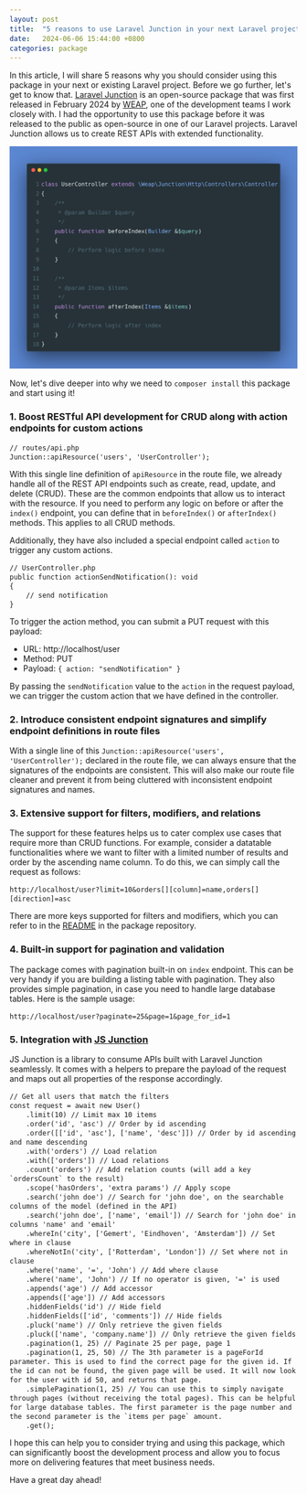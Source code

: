 ```yaml
---
layout: post
title:  "5 reasons to use Laravel Junction in your next Laravel project"
date:   2024-06-06 15:44:00 +0800
categories: package
---
```


In this article, I will share 5 reasons why you should consider using this package in your next or existing Laravel project. Before we go further, let's get to know that. [Laravel Junction](https://github.com/weapnl/laravel-junction) is an open-source package that was first released in February 2024 by [WEAP](https://github.com/weapnl), one of the development teams I work closely with. I had the opportunity to use this package before it was released to the public as open-source in one of our Laravel projects. Laravel Junction allows us to create REST APIs with extended functionality.

![diagram-1-weap-junction-example](/assets/weap-junction-example.png)

Now, let's dive deeper into why we need to `composer install` this package and start using it!

### 1. Boost RESTful API development for CRUD along with action endpoints for custom actions
```
// routes/api.php
Junction::apiResource('users', 'UserController');
```
With this single line definition of `apiResource` in the route file, we already handle all of the REST API endpoints such as create, read, update, and delete (CRUD). These are the common endpoints that allow us to interact with the resource. If you need to perform any logic on before or after the `index()` endpoint, you can define that in `beforeIndex()` or `afterIndex()` methods. This applies to all CRUD methods.

Additionally, they have also included a special endpoint called `action` to trigger any custom actions.

```
// UserController.php
public function actionSendNotification(): void
{
    // send notification
}
```

To trigger the action method, you can submit a PUT request with this payload:
- URL: http://localhost/user
- Method: PUT
- Payload: `{ action: "sendNotification" }`

By passing the `sendNotification` value to the `action` in the request payload, we can trigger the custom action that we have defined in the controller.

### 2. Introduce consistent endpoint signatures and simplify endpoint definitions in route files
With a single line of this `Junction::apiResource('users', 'UserController');` declared in the route file, we can always ensure that the signatures of the endpoints are consistent. This will also make our route file cleaner and prevent it from being cluttered with inconsistent endpoint signatures and names.

### 3. Extensive support for filters, modifiers, and relations
The support for these features helps us to cater complex use cases that require more than CRUD functions. For example, consider a datatable functionalities where we want to filter with a limited number of results and order by the ascending name column. To do this, we can simply call the request as follows:
```
http://localhost/user?limit=10&orders[][column]=name,orders[][direction]=asc
```
There are more keys supported for filters and modifiers, which you can refer to in the [README](https://github.com/weapnl/laravel-junction?tab=readme-ov-file#filters) in the package repository.

### 4. Built-in support for pagination and validation
The package comes with pagination built-in on `index` endpoint. This can be very handy if you are building a listing table with pagination. They also provides simple pagination, in case you need to handle large database tables. Here is the sample usage:
```
http://localhost/user?paginate=25&page=1&page_for_id=1
```

### 5. Integration with [JS Junction](https://github.com/weapnl/js-junction) 
JS Junction is a library to consume APIs built with Laravel Junction seamlessly. It comes with a helpers to prepare the payload of the request and maps out all properties of the response accordingly.
```
// Get all users that match the filters
const request = await new User()
    .limit(10) // Limit max 10 items
    .order('id', 'asc') // Order by id ascending
    .order([['id', 'asc'], ['name', 'desc']]) // Order by id ascending and name descending
    .with('orders') // Load relation
    .with(['orders']) // Load relations
    .count('orders') // Add relation counts (will add a key `ordersCount` to the result)
    .scope('hasOrders', 'extra params') // Apply scope
    .search('john doe') // Search for 'john doe', on the searchable columns of the model (defined in the API)
    .search('john doe', ['name', 'email']) // Search for 'john doe' in columns 'name' and 'email'
    .whereIn('city', ['Gemert', 'Eindhoven', 'Amsterdam']) // Set where in clause
    .whereNotIn('city', ['Rotterdam', 'London']) // Set where not in clause
    .where('name', '=', 'John') // Add where clause
    .where('name', 'John') // If no operator is given, '=' is used
    .appends('age') // Add accessor
    .appends(['age']) // Add accessors
    .hiddenFields('id') // Hide field
    .hiddenFields(['id', 'comments']) // Hide fields
    .pluck('name') // Only retrieve the given fields
    .pluck(['name', 'company.name']) // Only retrieve the given fields 
    .pagination(1, 25) // Paginate 25 per page, page 1
    .pagination(1, 25, 50) // The 3th parameter is a pageForId parameter. This is used to find the correct page for the given id. If the id can not be found, the given page will be used. It will now look for the user with id 50, and returns that page.
    .simplePagination(1, 25) // You can use this to simply navigate through pages (without receiving the total pages). This can be helpful for large database tables. The first parameter is the page number and the second parameter is the `items per page` amount.
    .get();
```

I hope this can help you to consider trying and using this package, which can significantly boost the development process and allow you to focus more on delivering features that meet business needs.

Have a great day ahead!